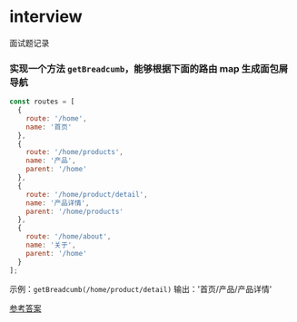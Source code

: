 # interview

面试题记录

### 实现一个方法 `getBreadcumb`，能够根据下面的路由 map 生成面包屑导航

``` js
const routes = [
  {
    route: '/home',
    name: '首页'
  },
  {
    route: '/home/products',
    name: '产品',
    parent: '/home'
  },
  {
    route: '/home/product/detail',
    name: '产品详情',
    parent: '/home/products'
  },
  {
    route: '/home/about',
    name: '关于',
    parent: '/home'
  }
];
```

示例：`getBreadcumb(/home/product/detail)`
输出：'首页/产品/产品详情'

[参考答案](./src/getBreadcumb.html)
